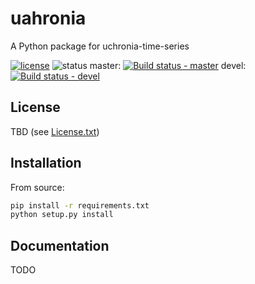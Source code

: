 # uahronia

A Python package for uchronia-time-series

[![license](http://img.shields.io/badge/license-MIT-blue.svg)](https://github.com/jmp75/pylakeoned/blob/devel/LICENSE.txt) ![status](https://img.shields.io/badge/status-alpha-blue.svg) master: [![Build status - master](https://ci.appveyor.com/api/projects/status/vmwq7xarxxj8s564/branch/master?svg=true)](https://ci.appveyor.com/project/jmp75/pylakeoned/branch/master) devel: [![Build status - devel](https://ci.appveyor.com/api/projects/status/vmwq7xarxxj8s564/branch/devel?svg=true)](https://ci.appveyor.com/project/jmp75/pylakeoned/branch/devel)

## License

TBD (see [License.txt](./LICENSE.txt))

## Installation

From source:

```sh
pip install -r requirements.txt
python setup.py install
```

## Documentation

TODO
